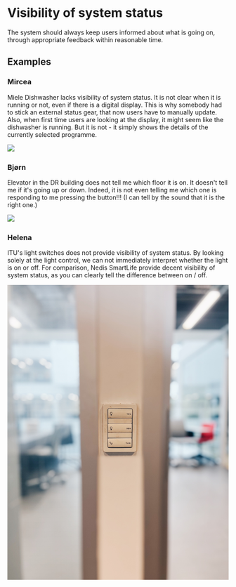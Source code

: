 # Visibility of system status

The system should always keep users informed about what is going on, through appropriate feedback within reasonable time.

## Examples

### Mircea 
Miele Dishwasher lacks visibility of system status. It is not clear when it is running or not, even if there is a digital display. This is why somebody had to stick an external status gear, that now users have to manually update. Also, when first time users are looking at the display, it might seem like the dishwasher is running. But it is not - it simply shows the details of the currently selected programme.

![](images/mircea-dishwasher-status.jpg)

### Bjørn
Elevator in the DR building does not tell me which floor it is on. It doesn't tell me if it's going up or down. Indeed, it is not even telling me which one is responding to me pressing the button!!! (I can tell by the sound that it is the right one.)

![](images/bjørn-elevator-status.jpg) 

### Helena
ITU's light switches does not provide visibility of system status. By looking solely at the light control, we can not immediately interpret whether the light is on or off. For comparison, Nedis SmartLife provide decent visibility of system status, as you can clearly tell the difference between on / off. 

![](images/helena-light-control.jpg)
